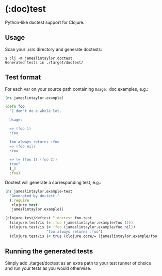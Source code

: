 # (:doc)test

Python-like doctest support for Clojure.

## Usage

Scan your ./src directory and generate doctests:

```
$ clj -m jameslintaylor.doctest
Generated tests in ./target/doctest/
```

## Test format

For each var on your source path containing `Usage:` doc examples, e.g.:

```clojure
(ns jameslintaylor.example)

(defn foo
  "I don't do a whole lot.

  Usage:

  => (foo 1)
  :foo

  foo always returns :foo
  => (foo nil)
  :foo

  => (= (foo 1) (foo 2))
  true"
  [_]
  :foo)
```

Doctest will generate a corresponding test, e.g.:

```clojure
(ns jameslintaylor.example-test
  "Generated by doctest."
  (:require
   clojure.test
   jameslintaylor.example))

(clojure.test/deftest ^:doctest foo-test
  (clojure.test/is (= :foo (jameslintaylor.example/foo 1)))
  (clojure.test/is (= :foo (jameslintaylor.example/foo nil))
                   "foo always returns :foo")
  (clojure.test/is (= true (clojure.core/= (jameslintaylor.example/foo 1) (jameslintaylor.example/foo 2)))))
```

## Running the generated tests

Simply add ./target/doctest as an extra path to your test runner of choice and run your tests as you would otherwise.
